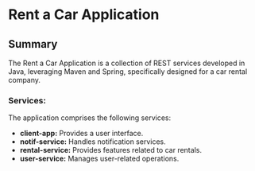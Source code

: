 # Rent a Car Application

## Summary

The Rent a Car Application is a collection of REST services developed in Java, leveraging Maven and Spring, specifically designed for a car rental company.  

### Services:
The application comprises the following services:
- **client-app:** Provides a user interface.
- **notif-service:** Handles notification services.
- **rental-service:** Provides features related to car rentals.
- **user-service:** Manages user-related operations.
